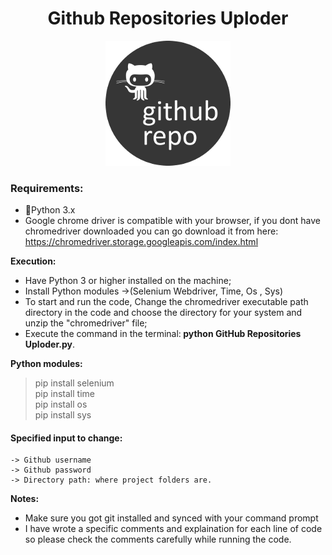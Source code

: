 <h1 align="center"> Github Repositories Uploder</h1> 


<p align="center">
  <img src="https://github.com/Osama-NJ/Github-Repo-Uploder/blob/main/img/dev_exp_share-logo.png" />
</p>


### Requirements:
* 🐍Python  3.x
* Google chrome driver is compatible with your browser, if you dont have chromedriver downloaded you can go download it from here: https://chromedriver.storage.googleapis.com/index.html



<strong>Execution:</strong>
* Have Python 3 or higher installed on the machine;
* Install Python modules &#8594;(Selenium Webdriver, Time, Os , Sys)
* To start and run the code, Change the chromedriver executable path directory in the code  and choose the directory for your system and unzip the "chromedriver" file;
* Execute the command in the terminal:<strong> python GitHub Repositories Uploder.py</strong>.
    
<strong>Python modules: </strong>
 > pip install selenium </br>
 > pip install time </br>
 > pip install os</br>
 > pip install sys</br>
    
#### Specified input to change:
    -> Github username
    -> Github password
    -> Directory path: where project folders are.
    
    
    
<strong>Notes:</strong>
  * Make sure you got git installed and synced with your command prompt
  * I have wrote a specific comments and explaination for each line of code so please check the comments carefully while running the code.
  
